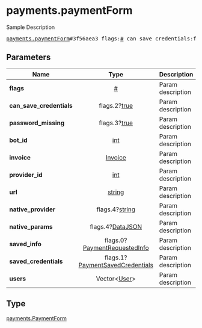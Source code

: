 # payments.paymentForm

Sample Description

<pre>
<a href="../constructor/payments.paymentForm.md">payments.paymentForm</a>#3f56aea3 flags:<a href="../type/#.md">#</a> can_save_credentials:flags.2?<a href="../type/true.md">true</a> password_missing:flags.3?<a href="../type/true.md">true</a> bot_id:<a href="../type/int.md">int</a> invoice:<a href="../type/Invoice.md">Invoice</a> provider_id:<a href="../type/int.md">int</a> url:<a href="../type/string.md">string</a> native_provider:flags.4?<a href="../type/string.md">string</a> native_params:flags.4?<a href="../type/DataJSON.md">DataJSON</a> saved_info:flags.0?<a href="../type/PaymentRequestedInfo.md">PaymentRequestedInfo</a> saved_credentials:flags.1?<a href="../type/PaymentSavedCredentials.md">PaymentSavedCredentials</a> users:Vector&lt;<a href="../type/User.md">User</a>&gt; = <a href="../type/payments.PaymentForm.md">payments.PaymentForm</a>;</pre>
## Parameters

| Name | Type | Description |
|------|:----:|-------------|
| **flags** | <a href="../type/#.md">#</a> | Param description |
| **can_save_credentials** | flags.2?<a href="../type/true.md">true</a> | Param description |
| **password_missing** | flags.3?<a href="../type/true.md">true</a> | Param description |
| **bot_id** | <a href="../type/int.md">int</a> | Param description |
| **invoice** | <a href="../type/Invoice.md">Invoice</a> | Param description |
| **provider_id** | <a href="../type/int.md">int</a> | Param description |
| **url** | <a href="../type/string.md">string</a> | Param description |
| **native_provider** | flags.4?<a href="../type/string.md">string</a> | Param description |
| **native_params** | flags.4?<a href="../type/DataJSON.md">DataJSON</a> | Param description |
| **saved_info** | flags.0?<a href="../type/PaymentRequestedInfo.md">PaymentRequestedInfo</a> | Param description |
| **saved_credentials** | flags.1?<a href="../type/PaymentSavedCredentials.md">PaymentSavedCredentials</a> | Param description |
| **users** | Vector&lt;<a href="../type/User.md">User</a>&gt; | Param description |

## Type

<a href="../type/payments.PaymentForm.md">payments.PaymentForm</a>
